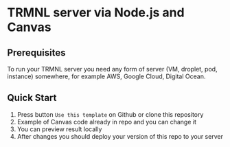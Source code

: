 # TRMNL server via Node.js and Canvas

## Prerequisites
To run your TRMNL server you need any form of server (VM, droplet, pod, instance) somewhere, for example AWS, Google Cloud, Digital Ocean.

## Quick Start
1. Press button `Use this template` on Github or clone this repository
2. Example of Canvas code already in repo and you can change it
3. You can preview result locally
4. After changes you should deploy your version of this repo to your server

